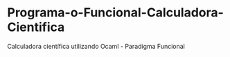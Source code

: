 # Programa-o-Funcional-Calculadora-Cientifica
Calculadora científica utilizando Ocaml - Paradigma Funcional
